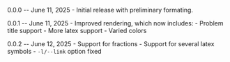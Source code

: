 0.0.0 -- June 11, 2025
    - Initial release with preliminary formating.

0.0.1 -- June 11, 2025
    - Improved rendering, which now includes:
        - Problem title support
        - More latex support
        - Varied colors

0.0.2 -- June 12, 2025
    - Support for fractions
    - Support for several latex symbols
    - `-l/--link` option fixed
    